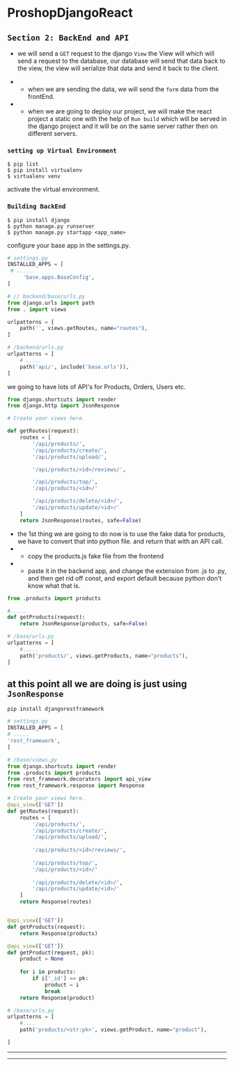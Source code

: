 # ProshopDjangoReact

## `Section 2: BackEnd and API`
* we will send a `GET` request to the django `View` the View will which will send a request to the database, our database will send that data back to the view, the view will serialize that data and send it back to the client.

* * when we are sending the data, we will send the `form` data from the frontEnd.
* * when we are going to deploy our project, we will make the react project a static one with the help of `Run build` which will be served in the django project and it will be on the same server rather then on different servers.

### `setting up Virtual Environment`
```
$ pip list
$ pip install virtualenv
$ virtualenv venv
```

activate the virtual environment.

### `Building BackEnd`

```pip
$ pip install django
$ python manage.py runserver
$ python manage.py startapp <app_name>
```
configure your base app in the settings.py.

```py
# settings.py
INSTALLED_APPS = [
 # ......
     'base.apps.BaseConfig',
]
```

```py
# // backend/base/urls.py
from django.urls import path
from . import views

urlpatterns = [
    path('', views.getRoutes, name="routes"),
]
```

```py
# /backend/urls.py
urlpatterns = [
    # .....
    path('api/', include('base.urls')),
]
```
we going to have lots of API's for Products, Orders, Users etc.
```py
from django.shortcuts import render
from django.http import JsonResponse

# Create your views here.

def getRoutes(request):
    routes = [
        '/api/products/',
        '/api/products/create/',
        '/api/products/upload/',

        '/api/products/<id>/reviews/',

        '/api/products/top/',
        '/api/products/<id>/'

        '/api/products/delete/<id>/',
        '/api/products/update/<id>/'
    ]
    return JsonResponse(routes, safe=False)
```

* the 1st thing we are going to do now is to use the fake data for products, we have to convert that into python file. and return that with an API call.
* * copy the products.js fake file from the frontend
* * paste it in the backend app, and change the extension from .js to .py, and then get rid off const, and export default because python don't know what that is.

```py
from .products import products

#.....
def getProducts(request):
    return JsonResponse(products, safe=False)
```
```py
# /base/urls.py
urlpatterns = [
    #.....
    path('products/', views.getProducts, name="products"),
]
```
at this point all we are doing is just using `JsonResponse`
---
`pip install djangorestframework`

```py
# settings.py
INSTALLED_APPS = [
# .....
'rest_framework',
]
```
```py
# /base/views.py
from django.shortcuts import render
from .products import products
from rest_framework.decorators import api_view
from rest_framework.response import Response

# Create your views here.
@api_view(['GET'])
def getRoutes(request):
    routes = [
        '/api/products/',
        '/api/products/create/',
        '/api/products/upload/',
        
        '/api/products/<id>/reviews/',
        
        '/api/products/top/',
        '/api/products/<id>/'
        
        '/api/products/delete/<id>/',
        '/api/products/update/<id>/'
    ]
    return Response(routes)


@api_view(['GET'])
def getProducts(request):
    return Response(products)

@api_view(['GET'])
def getProduct(request, pk):
    product = None
    
    for i in products:
        if i['_id'] == pk:
            product = i
            break
    return Response(product)
```

```py
# /base/urls.py
urlpatterns = [
    #....
    path('products/<str:pk>', views.getProduct, name="product"),

]
```
---
---








